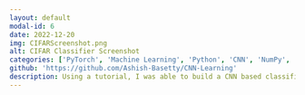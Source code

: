 ```yaml
---
layout: default
modal-id: 6
date: 2022-12-20
img: CIFARScreenshot.png
alt: CIFAR Classifier Screenshot
categories: ['PyTorch', 'Machine Learning', 'Python', 'CNN', 'NumPy', 'Data Science']
github: 'https://github.com/Ashish-Basetty/CNN-Learning'
description: Using a tutorial, I was able to build a CNN based classifier for a set of common objects from scratch using PyTorch. I learned how to implement neural networks and the thought that goes into choosing network layers, and learned how to use the inbuilt batch training and hardware acceleration. 
---
```

